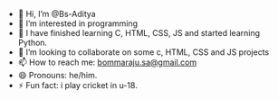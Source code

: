 - 👋 Hi, I’m @Bs-Aditya
- 👀 I’m interested in programming
- 🌱 I have finished learning C, HTML, CSS, JS and started learning Python.
- 💞️ I’m looking to collaborate on some c, HTML, CSS and JS projects
- 📫 How to reach me: bommaraju.sa@gmail.com
- 😄 Pronouns: he/him.
- ⚡ Fun fact: i play cricket in u-18.

<!---
Bs-Aditya/Bs-Aditya is a ✨ special ✨ repository because its `README.md` (this file) appears on your GitHub profile.
You can click the Preview link to take a look at your changes.
--->

